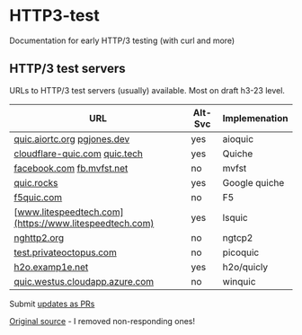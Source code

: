 # HTTP3-test
Documentation for early HTTP/3 testing (with curl and more)

## HTTP/3 test servers

URLs to HTTP/3 test servers (usually) available. Most on draft h3-23 level.

| URL | Alt-Svc | Implemenation |
|-----|---------|---------------|
| [quic.aiortc.org](https://quic.aiortc.org:4433/) [pgjones.dev](https://pgjones.dev:4433) |      yes | aioquic |
| [cloudflare-quic.com](https://cloudflare-quic.com/) [quic.tech](https://quic.tech:8433/) | yes | Quiche |
| [facebook.com](https://facebook.com/) [fb.mvfst.net](https://fb.mvfst.net:4433/) | no | mvfst |
| [quic.rocks](https://quic.rocks:4433/) |            yes | Google quiche |
| [f5quic.com](https://f5quic.com:4433/) |             no | F5            |
| [www.litespeedtech.com](https://www.litespeedtech.com) |       yes | lsquic        |
| [nghttp2.org](https://nghttp2.org:4433/) |            no | ngtcp2        |
| [test.privateoctopus.com](https://test.privateoctopus.com:4433/) |no | picoquic      |
| [h2o.examp1e.net](https://h2o.examp1e.net) |         yes | h2o/quicly    |
| [quic.westus.cloudapp.azure.com](https://quic.westus.cloudapp.azure.com) |no| winquic       |

Submit [updates as PRs](https://github.com/bagder/HTTP3-test/pulls)

[Original source](https://github.com/NTAP/quant/blob/master/test/test_public_servers.sh#L41) - I removed non-responding ones!
